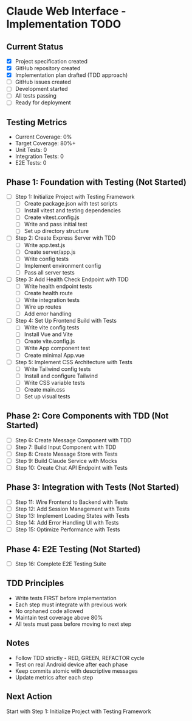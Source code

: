 # Claude Web Interface - Implementation TODO

## Current Status
- [x] Project specification created
- [x] GitHub repository created
- [x] Implementation plan drafted (TDD approach)
- [ ] GitHub issues created
- [ ] Development started
- [ ] All tests passing
- [ ] Ready for deployment

## Testing Metrics
- Current Coverage: 0%
- Target Coverage: 80%+
- Unit Tests: 0
- Integration Tests: 0
- E2E Tests: 0

## Phase 1: Foundation with Testing (Not Started)
- [ ] Step 1: Initialize Project with Testing Framework
  - [ ] Create package.json with test scripts
  - [ ] Install vitest and testing dependencies
  - [ ] Create vitest.config.js
  - [ ] Write and pass initial test
  - [ ] Set up directory structure
  
- [ ] Step 2: Create Express Server with TDD
  - [ ] Write app.test.js
  - [ ] Create server/app.js
  - [ ] Write config tests
  - [ ] Implement environment config
  - [ ] Pass all server tests
  
- [ ] Step 3: Add Health Check Endpoint with TDD
  - [ ] Write health endpoint tests
  - [ ] Create health route
  - [ ] Write integration tests
  - [ ] Wire up routes
  - [ ] Add error handling
  
- [ ] Step 4: Set Up Frontend Build with Tests
  - [ ] Write vite config tests
  - [ ] Install Vue and Vite
  - [ ] Create vite.config.js
  - [ ] Write App component test
  - [ ] Create minimal App.vue
  
- [ ] Step 5: Implement CSS Architecture with Tests
  - [ ] Write Tailwind config tests
  - [ ] Install and configure Tailwind
  - [ ] Write CSS variable tests
  - [ ] Create main.css
  - [ ] Set up visual tests

## Phase 2: Core Components with TDD (Not Started)
- [ ] Step 6: Create Message Component with TDD
- [ ] Step 7: Build Input Component with TDD
- [ ] Step 8: Create Message Store with Tests
- [ ] Step 9: Build Claude Service with Mocks
- [ ] Step 10: Create Chat API Endpoint with Tests

## Phase 3: Integration with Tests (Not Started)
- [ ] Step 11: Wire Frontend to Backend with Tests
- [ ] Step 12: Add Session Management with Tests
- [ ] Step 13: Implement Loading States with Tests
- [ ] Step 14: Add Error Handling UI with Tests
- [ ] Step 15: Optimize Performance with Tests

## Phase 4: E2E Testing (Not Started)
- [ ] Step 16: Complete E2E Testing Suite

## TDD Principles
- Write tests FIRST before implementation
- Each step must integrate with previous work
- No orphaned code allowed
- Maintain test coverage above 80%
- All tests must pass before moving to next step

## Notes
- Follow TDD strictly - RED, GREEN, REFACTOR cycle
- Test on real Android device after each phase
- Keep commits atomic with descriptive messages
- Update metrics after each step

## Next Action
Start with Step 1: Initialize Project with Testing Framework